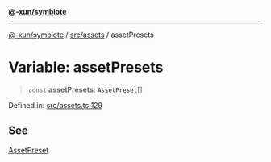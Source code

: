 [**@-xun/symbiote**](../../../README.md)

***

[@-xun/symbiote](../../../README.md) / [src/assets](../README.md) / assetPresets

# Variable: assetPresets

> `const` **assetPresets**: [`AssetPreset`](../enumerations/AssetPreset.md)[]

Defined in: [src/assets.ts:129](https://github.com/Xunnamius/symbiote/blob/b4ce62825fc0ab0648e371a38e522f8ee71b6ea1/src/assets.ts#L129)

## See

[AssetPreset](../enumerations/AssetPreset.md)
